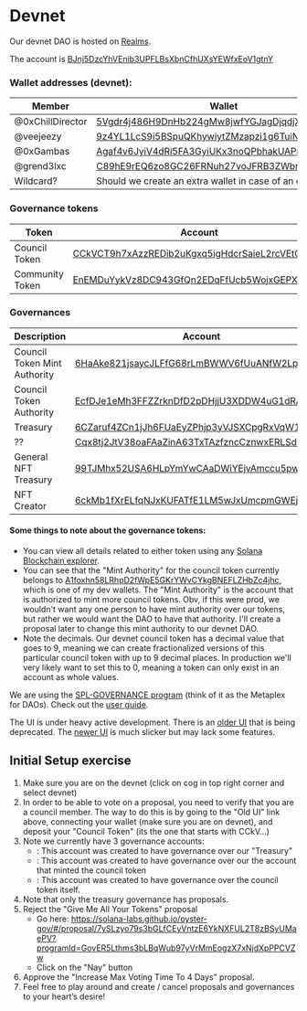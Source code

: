 # Devnet

Our devnet DAO is hosted on [Realms](https://realms.today/dao/BJnj5DzcYhVEnib3UPFLBsXbnCfhUXsYEWfxEoV1gtnY?cluster=devnet).

The account is [BJnj5DzcYhVEnib3UPFLBsXbnCfhUXsYEWfxEoV1gtnY](https://explorer.solana.com/address/BJnj5DzcYhVEnib3UPFLBsXbnCfhUXsYEWfxEoV1gtnY?cluster=devnet)

### Wallet addresses (devnet):

| Member           | Wallet                                                                                                                                          |
| ---------------- | ----------------------------------------------------------------------------------------------------------------------------------------------- |
| @0xChillDirector | [5Vgdr4j486H9DnHb224gMw8jwfYGJagDjqdjXGhCm4Kk](https://explorer.solana.com/address/5Vgdr4j486H9DnHb224gMw8jwfYGJagDjqdjXGhCm4Kk?cluster=devnet) |
| @veejeezy        | [9z4YL1LcS9i5BSpuQKhywiytZMzapzi1g6TuiN2msdWt](https://explorer.solana.com/address/9z4YL1LcS9i5BSpuQKhywiytZMzapzi1g6TuiN2msdWt?cluster=devnet) |
| @0xGambas        | [Agaf4v6JyiV4dRi5FA3GyiUKx3noQPbhakUAPpSLoMvK](https://explorer.solana.com/address/Agaf4v6JyiV4dRi5FA3GyiUKx3noQPbhakUAPpSLoMvK?cluster=devnet) |
| @grend3lxc       | [C89hE9rEQ6zo8GC26FRNuh27voJFRB3ZWbrf2bhBZW9d](https://explorer.solana.com/address/C89hE9rEQ6zo8GC26FRNuh27voJFRB3ZWbrf2bhBZW9d?cluster=devnet) |
| Wildcard?        | Should we create an extra wallet in case of an emergency?                                                                                       |

### Governance tokens

| Token           | Account                                                                                                                                                 |
| --------------- | ------------------------------------------------------------------------------------------------------------------------------------------------------- |
| Council Token   | [CCkVCT9h7xAzzREDib2uKgxq5igHdcrSaieL2rcVEtQL](https://explorer.solana.com/address/CCkVCT9h7xAzzREDib2uKgxq5igHdcrSaieL2rcVEtQL/largest?cluster=devnet) |
| Community Token | [EnEMDuYykVz8DC943GfQn2EDqFfUcb5WojxGEPXiUmZa](https://explorer.solana.com/address/EnEMDuYykVz8DC943GfQn2EDqFfUcb5WojxGEPXiUmZa/largest?cluster=devnet) |

### Governances

| Description                  | Account                                                                                                                                                 | Type              | tokens? |
| ---------------------------- | ------------------------------------------------------------------------------------------------------------------------------------------------------- | ----------------- | ------- |
| Council Token Mint Authority | [6HaAke821jsaycJLFfG68rLmBWWV6fUuANfW2Lpu2Dss](https://explorer.solana.com/address/6HaAke821jsaycJLFfG68rLmBWWV6fUuANfW2Lpu2Dss/largest?cluster=devnet) | GovernanceV1      |         |
| Council Token Authority      | [EcfDJe1eMh3FFZZrknDfD2pDHjjU3XDDW4uG1dRA6yX4](https://explorer.solana.com/address/EcfDJe1eMh3FFZZrknDfD2pDHjjU3XDDW4uG1dRA6yX4/largest?cluster=devnet) | GovernanceV1      |         |
| Treasury                     | [6CZaruf4ZCn1jJh6FUaEyZPhjp3yVJSXCpgRxVqW1mvz](https://explorer.solana.com/address/6CZaruf4ZCn1jJh6FUaEyZPhjp3yVJSXCpgRxVqW1mvz/largest?cluster=devnet) | TokenGovernanceV1 | X       |
| ??                           | [Cqx8tj2JtV38oaFAaZinA63TxTAzfzncCznwxERLSdNJ](https://explorer.solana.com/address/Cqx8tj2JtV38oaFAaZinA63TxTAzfzncCznwxERLSdNJ?cluster=devnet)         | TokenGovernanceV2 | X       |
| General NFT Treasury         | [99TJMhx52USA6HLpYmYwCAaDWiYEjvAmccu5pwRfkcXr](https://explorer.solana.com/address/99TJMhx52USA6HLpYmYwCAaDWiYEjvAmccu5pwRfkcXr?cluster=devnet)         | TokenGovernanceV2 | X       |
| NFT Creator                  | [6ckMb1fXrELfqNJxKUFATfE1LM5wJxUmcpmGWEj91fY2](https://explorer.solana.com/address/6ckMb1fXrELfqNJxKUFATfE1LM5wJxUmcpmGWEj91fY2?cluster=devnet)         | TokenGovernanceV2 | X       |

#### Some things to note about the governance tokens:

- You can view all details related to either token using any [Solana Blockchain explorer](https://explorer.solana.com/address/CCkVCT9h7xAzzREDib2uKgxq5igHdcrSaieL2rcVEtQL/largest?cluster=devnet).
- You can see that the "Mint Authority" for the council token currently belongs to [A1foxhn58LRhpD2fWpE5GKrYWvCYkgBNEFLZHbZc4jhc](https://explorer.solana.com/address/A1foxhn58LRhpD2fWpE5GKrYWvCYkgBNEFLZHbZc4jhc?cluster=devnet), which is one of my dev wallets. The "Mint Authority" is the account that is authorized to mint more council tokens. Obv, if this were prod, we wouldn't want any one person to have mint authority over our tokens, but rather we would want the DAO to have that authority. I'll create a proposal later to change this mint authority to our devnet DAO.
- Note the decimals. Our devnet council token has a decimal value that goes to 9, meaning we can create fractionalized versions of this particular council token with up to 9 decimal places. In production we'll very likely want to set this to 0, meaning a token can only exist in an account as whole values.

We are using the [SPL-GOVERNANCE program](https://github.com/solana-labs/solana-program-library/tree/master/governance) (think of it as the Metaplex for DAOs). Check out the [user guide](https://github.com/coffeemug/spl-governance-docs).

The UI is under heavy active development. There is an [older UI](https://solana-labs.github.io/oyster-gov/#/realm/BJnj5DzcYhVEnib3UPFLBsXbnCfhUXsYEWfxEoV1gtnY?programId=GovER5Lthms3bLBqWub97yVrMmEogzX7xNjdXpPPCVZw) that is being deprecated. The [newer UI](https://realms.today/dao/BJnj5DzcYhVEnib3UPFLBsXbnCfhUXsYEWfxEoV1gtnY?cluster=devnet) is much slicker but may lack some features.

## Initial Setup exercise

1. Make sure you are on the devnet (click on cog in top right corner and select devnet)
2. In order to be able to vote on a proposal, you need to verify that you are a council member. The way to do this is by going to the "Old UI" link above, connecting your wallet (make sure you are on devnet), and deposit your "Council Token" (its the one that starts with CCkV...)
3. Note we currently have 3 governance accounts:
   - : This account was created to have governance over our "Treasury"
   - : This account was created to have governance over our the account that minted the council token
   - : This account was created to have governance over the council token itself.
4. Note that only the treasury governance has proposals.
5. Reject the "Give Me All Your Tokens" proposal
   - Go here: https://solana-labs.github.io/oyster-gov/#/proposal/7ySLzyo79s3bGLfCEyVntzE6YkNXFUL2T8zBSyUMaePV?programId=GovER5Lthms3bLBqWub97yVrMmEogzX7xNjdXpPPCVZw
   - Click on the "Nay" button
6. Approve the "Increase Max Voting Time To 4 Days" proposal.
7. Feel free to play around and create / cancel proposals and governances to your heart’s desire!
